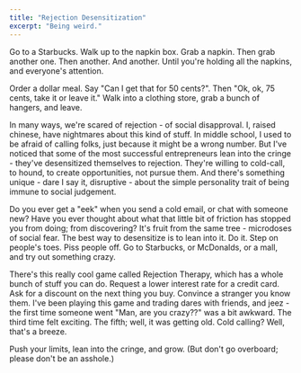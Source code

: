 ```yaml
---
title: "Rejection Desensitization"
excerpt: "Being weird."
---
```


Go to a Starbucks. Walk up to the napkin box. Grab a napkin. Then grab another one. Then another. And another. Until you're holding all the napkins, and everyone's attention.
 
Order a dollar meal. Say "Can I get that for 50 cents?". Then "Ok, ok, 75 cents, take it or leave it." Walk into a clothing store, grab a bunch of hangers, and leave.

In many ways, we're scared of rejection - of social disapproval. I, raised chinese, have nightmares about this kind of stuff. In middle school, I used to be afraid of calling folks, just because it might be a wrong number. But I've noticed that some of the most successful entrepreneurs lean into the cringe - they've desensitized themselves to rejection. They're willing to cold-call, to hound, to create opportunities, not pursue them. And there's something unique - dare I say it, disruptive - about the simple personality trait of being immune to social judgement.

Do you ever get a "eek" when you send a cold email, or chat with someone new? Have you ever thought about what that little bit of friction has stopped you from doing; from discovering? It's fruit from the same tree - microdoses of social fear. The best way to desensitize is to lean into it. Do it. Step on people's toes. Piss people off. Go to Starbucks, or McDonalds, or a mall, and try out something crazy. 

There's this really cool game called Rejection Therapy, which has a whole bunch of stuff you can do. Request a lower interest rate for a credit card. Ask for a discount on the next thing you buy. Convince a stranger you know them. I've been playing this game and trading dares with friends, and jeez - the first time someone went "Man, are you crazy??" was a bit awkward. The third time felt exciting. The fifth; well, it was getting old. Cold calling? Well, that's a breeze. 

Push your limits, lean into the cringe, and grow. (But don't go overboard; please don't be an asshole.) 
